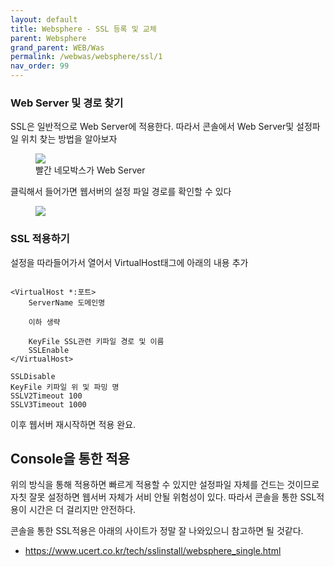 ```yaml
---
layout: default
title: Websphere - SSL 등록 및 교체
parent: Websphere
grand_parent: WEB/Was
permalink: /webwas/websphere/ssl/1
nav_order: 99
---
```


### Web Server 및 경로 찾기

SSL은 일반적으로 Web Server에 적용한다. 따라서 콘솔에서 Web Server및 설정파일 위치 찾는 방법을 알아보자

<aside>
<figure>
<img src="{{ "/media/img/Server/websphere1.png" | absolute_url }}" />
<figcaption>빨간 네모박스가 Web Server</figcaption>
</figure>
</aside>

클릭해서 들어가면 웹서버의 설정 파일 경로를 확인할 수 있다
<aside>
<figure>
<img src="{{ "/media/img/Server/websphere2.png" | absolute_url }}" />
</figure>
</aside>

### SSL 적용하기

설정을 따라들어가서 열어서 VirtualHost태그에 아래의 내용 추가

```text

<VirtualHost *:포트>
    ServerName 도메인명
    
    이하 생략
    
    KeyFile SSL관련 키파일 경로 및 이름
    SSLEnable
</VirtualHost>

SSLDisable
KeyFile 키파일 위 및 파밍 명
SSLV2Timeout 100
SSLV3Timeout 1000

```
이후 웹서버 재시작하면 적용 완요.

## Console을 통한 적용

위의 방식을 통해 적용하면 빠르게 적용할 수 있지만 설정파일 자체를 건드는 것이므로 자칫 잘못 설정하면 웹서버 자체가 서비 안될 위험성이 있다. 따라서 콘솔을 통한 SSL적용이 시간은 더 걸리지만 안전하다.

콘솔을 통한 SSL적용은 아래의 사이트가 정말 잘 나와있으니 참고하면 될 것같다.

- https://www.ucert.co.kr/tech/sslinstall/websphere_single.html







